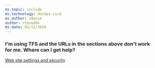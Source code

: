 ```yaml
---
ms.topic: include
ms.technology: devops-cicd
ms.author: sdanie
author: steved0x
ms.date: 02/12/2020
---
```


### I'm using TFS and the URLs in the sections above don't work for me. Where can I get help?

[Web site settings and security](/azure/devops/server/admin/websitesettings)
